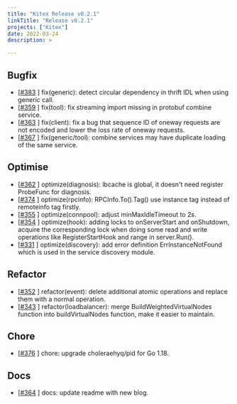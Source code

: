 ```yaml
---
title: "Kitex Release v0.2.1"
linkTitle: "Release v0.2.1"
projects: ["Kitex"]
date: 2022-03-24
description: >

---
```


## Bugfix

* [[#383](https://github.com/cloudwego/kitex/pull/383) ] fix(generic): detect circular dependency in thrift IDL when using generic call.
* [[#359](https://github.com/cloudwego/kitex/pull/359) ] fix(tool): fix streaming import missing in protobuf combine service.
* [[#363](https://github.com/cloudwego/kitex/pull/363) ] fix(client): fix a bug that sequence ID of oneway requests are not encoded and lower the loss rate of oneway requests.
* [[#367](https://github.com/cloudwego/kitex/pull/367) ] fix(generic/tool): combine services may have duplicate loading of the same service.

## Optimise

* [[#362](https://github.com/cloudwego/kitex/pull/362) ] optimize(diagnosis): lbcache is global, it doesn't need register ProbeFunc for diagnosis.
* [[#374](https://github.com/cloudwego/kitex/pull/374) ] optimize(rpcinfo): RPCInfo.To().Tag() use instance tag instead of remoteinfo tag firstly.
* [[#355](https://github.com/cloudwego/kitex/pull/355) ] optimize(connpool): adjust minMaxIdleTimeout to 2s.
* [[#354](https://github.com/cloudwego/kitex/pull/354) ] optimize(hook): adding locks to onServerStart and onShutdown, acquire the corresponding lock when doing some read and write operations like RegisterStartHook and range in server.Run().
* [[#331](https://github.com/cloudwego/kitex/pull/331) ] optimize(discovery): add error definition ErrInstanceNotFound which is used in the service discovery module.

## Refactor

* [[#352](https://github.com/cloudwego/kitex/pull/352) ] refactor(event): delete additional atomic operations and replace them with a normal operation.
* [[#343](https://github.com/cloudwego/kitex/pull/343) ] refactor(loadbalancer): merge BuildWeightedVirtualNodes function into buildVirtualNodes function, make it easier to maintain.

## Chore

* [[#376](https://github.com/cloudwego/kitex/pull/376) ] chore: upgrade choleraehyq/pid for Go 1.18.

## Docs

* [[#364](https://github.com/cloudwego/kitex/pull/364) ] docs: update readme with new blog.
